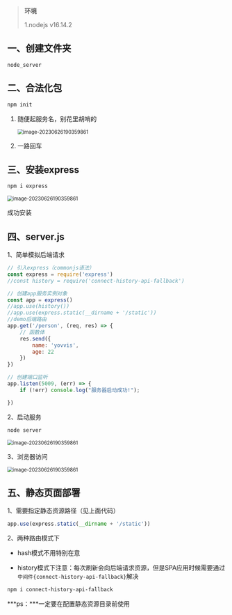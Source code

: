 > **环境**
>
> 1.nodejs v16.14.2

## 一、创建文件夹

`node_server`

## 二、合法化包

~~~bash
npm init
~~~

1. 随便起服务名，别花里胡哨的

	<img src="https://yovvis.oss-cn-shanghai.aliyuncs.com/any/202306261848776.png" alt="image-20230626190359861" style="zoom:80%;" />

2. 一路回车

## 三、安装express

~~~bash
npm i express
~~~

<img src="https://yovvis.oss-cn-shanghai.aliyuncs.com/any/202306261853712.png" alt="image-20230626190359861" style="zoom:80%;" />

成功安装

## 四、server.js

1、简单模拟后端请求

~~~js
// 引入express（commonjs语法）
const express = require('express')
//const history = require('connect-history-api-fallback')

// 创建app服务实例对象
const app = express()
//app.use(history())
//app.use(express.static(__dirname + '/static'))
//demo后端路由
app.get('/person', (req, res) => {
    // 函数体
    res.send({
        name: 'yovvis',
        age: 22
    })
})

// 创建端口监听
app.listen(5009, (err) => {
    if (!err) console.log("服务器启动成功!");

})
~~~

2、启动服务

~~~bash
node server
~~~

<img src="https://yovvis.oss-cn-shanghai.aliyuncs.com/any/202306261903891.png" alt="image-20230626190359861" style="zoom:80%;" />

3、浏览器访问

<img src="https://yovvis.oss-cn-shanghai.aliyuncs.com/any/202306261905836.png" alt="image-20230626190359861" style="zoom:80%;" />

## 五、静态页面部署

1、需要指定静态资源路径（见上面代码）

```js
app.use(express.static(__dirname + '/static'))
```

2、两种路由模式下

- hash模式不用特别在意

- history模式下注意：每次刷新会向后端请求资源，但是SPA应用时候需要通过`中间件{connect-history-api-fallback}`解决

~~~bash
npm i connect-history-api-fallback
~~~

***ps：***一定要在配置静态资源目录前使用